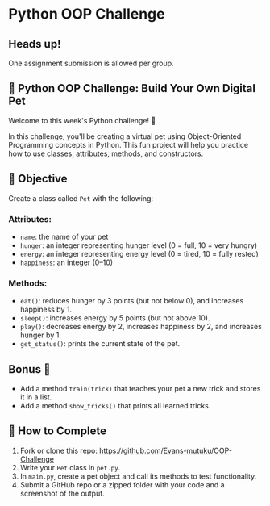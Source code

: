 # Python OOP Challenge

## Heads up!
One assignment submission is allowed per group.

## 🐶 Python OOP Challenge: Build Your Own Digital Pet

Welcome to this week's Python challenge! 🎉

In this challenge, you'll be creating a virtual pet using Object-Oriented Programming concepts in Python. This fun project will help you practice how to use classes, attributes, methods, and constructors.

## 🧠 Objective

Create a class called `Pet` with the following:

### Attributes:
* `name`: the name of your pet
* `hunger`: an integer representing hunger level (0 = full, 10 = very hungry)
* `energy`: an integer representing energy level (0 = tired, 10 = fully rested)
* `happiness`: an integer (0–10)

### Methods:
* `eat()`: reduces hunger by 3 points (but not below 0), and increases happiness by 1.
* `sleep()`: increases energy by 5 points (but not above 10).
* `play()`: decreases energy by 2, increases happiness by 2, and increases hunger by 1.
* `get_status()`: prints the current state of the pet.

## Bonus 🎯
* Add a method `train(trick)` that teaches your pet a new trick and stores it in a list.
* Add a method `show_tricks()` that prints all learned tricks.

## 📝 How to Complete
1. Fork or clone this repo: https://github.com/Evans-mutuku/OOP-Challenge
2. Write your `Pet` class in `pet.py`.
3. In `main.py`, create a pet object and call its methods to test functionality.
4. Submit a GitHub repo or a zipped folder with your code and a screenshot of the output.